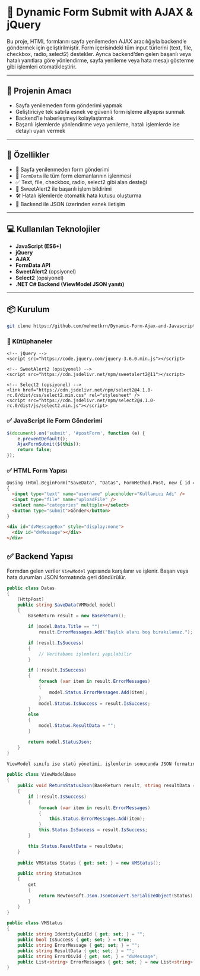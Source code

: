 # 🧠 Dynamic Form Submit with AJAX & jQuery

Bu proje, HTML formlarını sayfa yenilemeden AJAX aracılığıyla backend’e göndermek için geliştirilmiştir. Form içerisindeki tüm input türlerini (text, file, checkbox, radio, select2) destekler. Ayrıca backend’den gelen başarılı veya hatalı yanıtlara göre yönlendirme, sayfa yenileme veya hata mesajı gösterme gibi işlemleri otomatikleştirir.

---

## 🎯 Projenin Amacı

- Sayfa yenilemeden form gönderimi yapmak  
- Geliştiriciye tek satırla esnek ve güvenli form işleme altyapısı sunmak  
- Backend’le haberleşmeyi kolaylaştırmak  
- Başarılı işlemlerde yönlendirme veya yenileme, hatalı işlemlerde ise detaylı uyarı vermek  

---

## 🚀 Özellikler

- 🔄 Sayfa yenilenmeden form gönderimi  
- 📂 `FormData` ile tüm form elemanlarının işlenmesi  
- ✅ Text, file, checkbox, radio, select2 gibi alan desteği  
- 🎯 SweetAlert2 ile başarılı işlem bildirimi  
- 🛠️ Hatalı işlemlerde otomatik hata kutusu oluşturma  
- 📎 Backend ile JSON üzerinden esnek iletişim  

---

## 💻 Kullanılan Teknolojiler

- **JavaScript (ES6+)**  
- **jQuery**  
- **AJAX**  
- **FormData API**  
- **SweetAlert2** (opsiyonel)  
- **Select2** (opsiyonel)  
- **.NET C# Backend (ViewModel JSON yanıtı)**  

---

## 📦 Kurulum

```bash
git clone https://github.com/mehmetkrn/Dynamic-Form-Ajax-and-Javascript-Jquery.git
```
### 🧾 Kütüphaneler
```
<!-- jQuery -->
<script src="https://code.jquery.com/jquery-3.6.0.min.js"></script>

<!-- SweetAlert2 (opsiyonel) -->
<script src="https://cdn.jsdelivr.net/npm/sweetalert2@11"></script>

<!-- Select2 (opsiyonel) -->
<link href="https://cdn.jsdelivr.net/npm/select2@4.1.0-rc.0/dist/css/select2.min.css" rel="stylesheet" />
<script src="https://cdn.jsdelivr.net/npm/select2@4.1.0-rc.0/dist/js/select2.min.js"></script>
``` 
### ✅ JavaScript ile Form Gönderimi

```javascript
$(document).on('submit', '#postForm', function (e) {
    e.preventDefault();
    AjaxFormSubmit($(this));
    return false;
});
```

### ✅ HTML Form Yapısı
```Html
@using (Html.BeginForm("SaveData", "Datas", FormMethod.Post, new { id = "postForm", enctype = "multipart/form-data" }))
{
  <input type="text" name="username" placeholder="Kullanıcı Adı" />
  <input type="file" name="uploadFile" />
  <select name="categories" multiple></select>
  <button type="submit">Gönder</button>
}

<div id="dvMessageBox" style="display:none">
  <div id="dvMessage"></div>
</div>
```


## ✅ Backend Yapısı

Formdan gelen veriler `ViewModel` yapısında karşılanır ve işlenir. Başarı veya hata durumları JSON formatında geri döndürülür.

```csharp
public class Datas
{
    [HttpPost]
    public string SaveData(VMModel model)
    {
        BaseReturn result = new BaseReturn();

        if (model.Data.Title == "")
            result.ErrorMessages.Add("Başlık alanı boş bırakılamaz.");

        if (result.IsSuccess)
        {
            // Veritabanı işlemleri yapılabilir
        }

        if (!result.IsSuccess)
        {
            foreach (var item in result.ErrorMessages)
            {
                model.Status.ErrorMessages.Add(item);
            }
            model.Status.IsSuccess = result.IsSuccess;
        }
        else
        {
            model.Status.ResultData = "";
        }

        return model.StatusJson;
    }
}

ViewModel sınıfı ise statü yönetimi, işlemlerin sonucunda JSON formatında cevap üretir.

public class ViewModelBase
{
    public void ReturnStatusJson(BaseReturn result, string resultData = "")
    {
        if (!result.IsSuccess)
        {
            foreach (var item in result.ErrorMessages)
            {
                this.Status.ErrorMessages.Add(item);
            }
            this.Status.IsSuccess = result.IsSuccess;
        }

        this.Status.ResultData = resultData;
    }
  
    public VMStatus Status { get; set; } = new VMStatus();

    public string StatusJson
    {
        get
        {
            return Newtonsoft.Json.JsonConvert.SerializeObject(Status);
        }
    }
}

public class VMStatus
{
    public string IdentityGuidId { get; set; } = "";
    public bool IsSuccess { get; set; } = true;
    public string ErrorMessage { get; set; } = "";
    public string ResultData { get; set; } = "";
    public string ErrorDivId { get; set; } = "dvMessage";
    public List<string> ErrorMessages { get; set; } = new List<string>(); 
}

```
